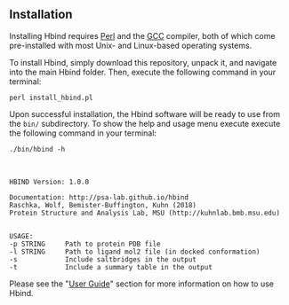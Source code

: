## Installation

Installing Hbind requires [Perl](https://www.perl.org) and the [GCC](https://gcc.gnu.org) compiler, both of which come pre-installed with most Unix- and Linux-based operating systems.

To install Hbind, simply download this repository, unpack it, and navigate into the main Hbind folder. Then, execute the following command in your terminal:

    perl install_hbind.pl

Upon successful installation, the Hbind software will be ready to use from the `bin/` subdirectory. To show the help and usage menu execute execute the following command in your terminal:

    ./bin/hbind -h

<br>

```
HBIND Version: 1.0.0

Documentation: http://psa-lab.github.io/hbind
Raschka, Wolf, Bemister-Buffington, Kuhn (2018)
Protein Structure and Analysis Lab, MSU (http://kuhnlab.bmb.msu.edu)


USAGE:
-p STRING     Path to protein PDB file
-l STRING     Path to ligand mol2 file (in docked conformation)
-s            Include saltbridges in the output
-t            Include a summary table in the output
```


 Please see the "[User Guide](user_guide.md)" section for more information on how to use Hbind.